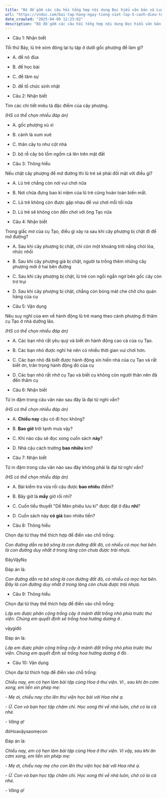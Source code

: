 ```yaml
---
title: "Bộ đề gồm các câu hỏi tổng hợp nội dung Đọc hiểu văn bản và Luyện từ và câu được học ở Tuần 13 trong chương trình Tiếng Việt lớp 5 Tập 1 Cánh Diều"
url: "https://vndoc.com/bai-tap-hang-ngay-tieng-viet-lop-5-canh-dieu-tuan-13-thu-2-331678"
date_crawled: "2025-04-09 12:23:02"
description: "Bộ đề gồm các câu hỏi tổng hợp nội dung Đọc hiểu văn bản và Luyện từ và câu được học ở Tuần 13 trong chương trình Tiếng Việt lớp 5 Tập 1 Cánh Diều"
---
```


* Câu 1:  Nhận biết

Tối thử Bảy, lũ trẻ xóm đông lại tụ tập ở dưới gốc phượng để làm gì?

  * A. để nô đùa 
  * B. để học bài 
  * C. để tâm sự 
  * D. để tổ chức sinh nhật 



* Câu 2:  Nhận biết

Tìm các chi tiết miêu tả đặc điểm của cây phượng.

_(HS có thể chọn nhiều đáp án)_

  * A. gốc phượng xù xì 
  * B. cành lá xum xuê 
  * C. thân cây to như cột nhà 
  * D. bộ rễ cây bò lổm ngổm cả lên trên mặt đất 



* Câu 3:  Thông hiểu

Nếu chặt cây phượng để mở đường thì lũ trẻ sẽ phải đối mặt với điều gì?

  * A. Lũ trẻ chẳng còn nơi vui chơi nữa 
  * B. Nơi chứa đựng bao kỉ niệm của lũ trẻ cũng hoàn toàn biến mất. 
  * C. Lũ trẻ không còn được gặp nhau để vui chơi mỗi tối nữa 
  * D. Lũ trẻ sẽ không còn đến chơi với ông Tạo nữa 



* Câu 4:  Nhận biết

Trong giấc mơ của cụ Tạo, điều gì xảy ra sau khi cây phượng bị chặt đi để mở đường?

  * A. Sau khi cây phượng bị chặt, chỉ còn một khoảng trời nắng chói lóa, nhức nhối 
  * B. Sau khi cây phượng già bị chặt, người ta trồng thêm những cây phượng mới ở hai bên đường 
  * C. Sau khi cây phượng bị chặt, lũ trẻ con ngồi ngẩn ngơ bên gốc cây còn trơ trụi 
  * D. Sau khi cây phượng bị chặt, chẳng còn bóng mát che chở cho quán hàng của cụ 



* Câu 5:  Vận dụng

Nêu suy nghĩ của em về hành động lũ trẻ mang theo cành phượng đi thăm cụ Tạo ở nhà dưỡng lão.

_(HS có thể chọn nhiều đáp án)_

  * A. Các bạn nhỏ rất yêu quý và biết ơn hành động cao cả của cụ Tạo. 
  * B. Các bạn nhỏ được nghỉ hè nên có nhiều thời gian vui chơi hơn. 
  * C. Các bạn nhỏ đã biết được hành động xin hiến nhà của cụ Tạo và rất biết ơn, trân trọng hành động đó của cụ 
  * D. Các bạn nhỏ rất nhớ cụ Tạo và biết cụ không còn người thân nên đã đến thăm cụ 



* Câu 6:  Nhận biết

Từ in đậm trong câu văn nào sau đây là đại từ nghi vấn?

_(HS có thể chọn nhiều đáp án)_

  * A. **Chiều nay** cậu có đi học không? 
  * B. **Bao giờ** trời tạnh mưa vậy? 
  * C. Khi nào cậu sẽ đọc xong cuốn sách **này**? 
  * D. Nhà cậu cách trường **bao nhiêu** km? 



* Câu 7:  Nhận biết

Từ in đậm trong câu văn nào sau đây không phải là đại từ nghi vấn?

_(HS có thể chọn nhiều đáp án)_

  * A. Bài kiểm tra vừa rồi cậu được **bao nhiêu** điểm? 
  * B. Bây giờ là **mấy** giờ rồi nhỉ? 
  * C. Cuốn tiểu thuyết "Dế Mèn phiêu lưu kí" được đặt ở đâu **nhỉ**? 
  * D. Cuốn sách này **có giá** bao nhiêu tiền? 



* Câu 8:  Thông hiểu

Chọn đại từ thay thế thích hợp để điền vào chỗ trống:

_Con đường dẫn ra bờ sông là con đường đất đỏ, có nhiều cỏ mọc hai bên. là con đường duy nhất ở trong làng còn chưa được trải nhựa._

ĐâyVậyNọ

Đáp án là:

_Con đường dẫn ra bờ sông là con đường đất đỏ, có nhiều cỏ mọc hai bên. Đây là con đường duy nhất ở trong làng còn chưa được trải nhựa._

* Câu 9:  Thông hiểu

Chọn đại từ thay thế thích hợp để điền vào chỗ trống:

_Lớp em được phân công trồng cây ở mảnh đất trống nhỏ phía trước thư viện. Chúng em quyết định sẽ trồng hoa hướng dương ở_ _._

vậygìđó

Đáp án là:

_Lớp em được phân công trồng cây ở mảnh đất trống nhỏ phía trước thư viện. Chúng em quyết định sẽ trồng hoa hướng dương ở_ đó _._

* Câu 10:  Vận dụng

Chọn đại từ thích hợp để điền vào chỗ trống:

_Chiều nay, em có hẹn làm bài tập cùng Hoa ở thư viện. Vì , sau khi ăn cơm xong, em liền xin phép mẹ:_

_\- Mẹ ơi, chiều nay cho  lên thư viện học bài với Hoa nhé ạ._

_\- Ừ. Con và bạn học tập chăm chỉ. Học xong thì về nhà luôn, chớ có la cà nhé._

_\- Vâng ạ!_

đóHoavậysaomẹcon

Đáp án là:

_Chiều nay, em có hẹn làm bài tập cùng Hoa ở thư viện. Vì vậy, sau khi ăn cơm xong, em liền xin phép mẹ:_

_\- Mẹ ơi, chiều nay mẹ cho con lên thư viện học bài với Hoa nhé ạ._

_\- Ừ. Con và bạn học tập chăm chỉ. Học xong thì về nhà luôn, chớ có la cà nhé._

_\- Vâng ạ!_
